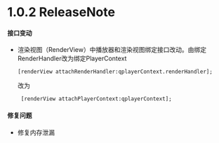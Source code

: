 # 1.0.2 ReleaseNote
#### 接口变动

- 渲染视图（RenderView）中播放器和渲染视图绑定接口改动。由绑定RenderHandler改为绑定PlayerContext

  `[renderView attachRenderHandler:qplayerContext.renderHandler];`
  
  改为 
  
  ` [renderView attachPlayerContext:qplayerContext];`
  
  

#### 修复问题

- 修复内存泄漏

